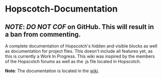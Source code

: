# Hopscotch-Documentation
## *NOTE*: *DO NOT COF* on GitHub. This will result in a ban from commenting.
A complete documentation of Hopscotch's hidden and visible blocks as well as documentation for project files. This doesn't include all features yet, as this is currently a Work In Progress.
This wiki was inspired by the members of the Hopscotch forums as well as the .js file located in Hopscotch.

**Note**: The documentation is located in the [wiki](https://github.com/TehcJS/Hopscotch-Documentation/wiki).
